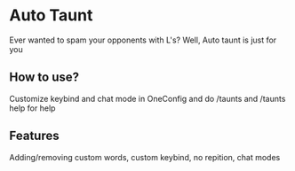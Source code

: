 # Auto Taunt

Ever wanted to spam your opponents with L's? Well, Auto taunt is just for you

## How to use?

Customize keybind and chat mode in OneConfig and do /taunts and /taunts help for help

## Features

Adding/removing custom words, custom keybind, no repition, chat modes